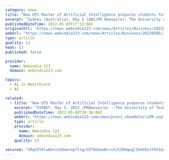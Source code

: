 ```yaml
---
category: news
title: "New UTS Master of Artificial Intelligence prepares students for future Industry 5.0"
excerpt: "Sydney [Australia], May 5 (ANI/PR Newswire): The University of Technology Sydney (UTS) has this week announced the launch of two postgraduate courses in artificial intelligence (AI). The Master of ..."
publishedDateTime: 2022-05-05T17:53:00Z
originalUrl: "https://news.webindia123.com/news/Articles/Business/20220505/3938284.html"
webUrl: "https://news.webindia123.com/news/Articles/Business/20220505/3938284.html"
type: article
quality: 13
heat: 13
published: false

provider:
  name: Webindia 123
  domain: webindia123.com

topics:
  - AI in Healthcare
  - AI

related:
  - title: "New UTS Master of Artificial Intelligence prepares students for future Industry 5.0"
    excerpt: "SYDNEY, May 5, 2022 /PRNewswire/ --The University of Technology Sydney (UTS) has this week announced the launch of two postgraduate courses in artificial intelligence (AI). These courses are ..."
    publishedDateTime: 2022-05-08T20:36:00Z
    webUrl: "https://news.webindia123.com/news/press_showdetailsPR.asp?id=1252152&cat=PRN"
    type: article
    provider:
      name: Webindia 123
      domain: webindia123.com
    quality: 13

secured: "nRqXZt0lw6U+nzSOma+np7lxg/UIT6GGmsBc+ckJCIRmqwglIkmV0zJfHV1GaDcAQi1KX8Oh63kAP8lqNj75KBWCovUiktehMOan4BZrcx+PVZ8LjCxpI/KIITuaXgk6pdgTFhBaByD7kWnNc0zTFndV0+DpDcqJzx3nby0t1ZxuDr1WK8B4h4+pJmlIFR3drApQtN96apZgYrAnIFkWg4PdulSI7SAKzYl8WSD6CrYzExnHtvbX+rTNvxkhgxKKqJgBtLuTYhUGEe+Dj6PezEmTWt8SRz8jrydPAnomLcA1TtRIHw06wJpjEYbS235nc44CTsu783Rmvmw0leTLZYy3yrggrQb2z2HoLqko8/w=;ESPg0Sfu7B+VFwyJaYUVOw=="
---
```


